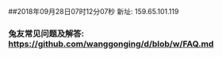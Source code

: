 ##2018年09月28日07时12分07秒 新址: 159.65.101.119
### 兔友常见问题及解答: https://github.com/wanggonging/d/blob/w/FAQ.md
